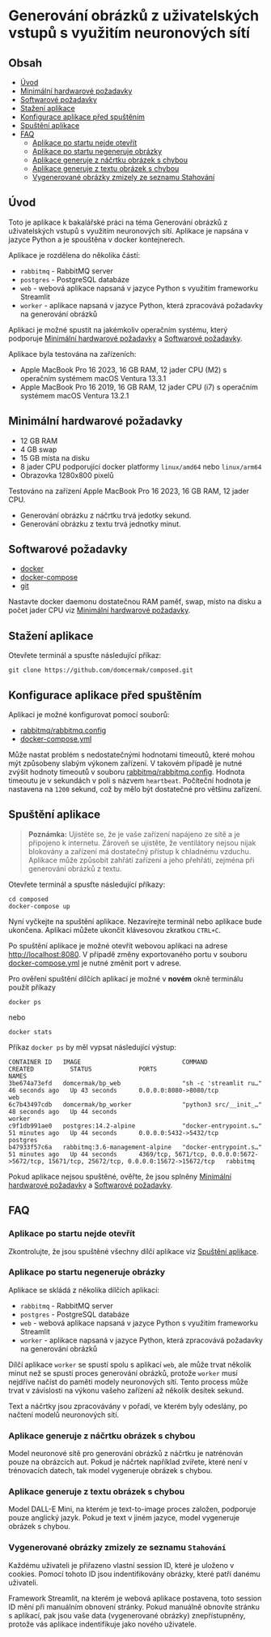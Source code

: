 # Generování obrázků z uživatelských vstupů s využitím neuronových sítí
## Obsah
- [Úvod](#úvod)
- [Minimální hardwarové požadavky](#minimální-hardwarové-požadavky)
- [Softwarové požadavky](#softwarové-požadavky)
- [Stažení aplikace](#stažení-aplikace)
- [Konfigurace aplikace před spuštěním](#konfigurace-aplikace-před-spuštěním)
- [Spuštění aplikace](#spuštění-aplikace)
- [FAQ](#faq)
    - [Aplikace po startu nejde otevřít](#aplikace-po-startu-nejde-otevřít)
    - [Aplikace po startu negeneruje obrázky](#aplikace-po-startu-negeneruje-obrázky)
    - [Aplikace generuje z náčrtku obrázek s chybou](#aplikace-generuje-z-náčrtku-obrázek-s-chybou)
    - [Aplikace generuje z textu obrázek s chybou](#aplikace-generuje-z-textu-obrázek-s-chybou)
    - [Vygenerované obrázky zmizely ze seznamu Stahování](#vygenerované-obrázky-zmizely-ze-seznamu-stahování)

## Úvod

Toto je aplikace k bakalářské práci na téma Generování obrázků z uživatelských vstupů s využitím neuronových sítí. Aplikace je napsána v jazyce Python a je spouštěna v docker kontejnerech. 

Aplikace je rozdělena do několika částí:
- `rabbitmq` - RabbitMQ server
- `postgres` - PostgreSQL databáze
- `web` - webová aplikace napsaná v jazyce Python s využitím frameworku Streamlit
- `worker` - aplikace napsaná v jazyce Python, která zpracovává požadavky na generování obrázků

Aplikaci je možné spustit na jakémkoliv operačním systému, který podporuje [Minimální hardwarové požadavky](#minimální-hardwarové-požadavky) a [Softwarové požadavky](#softwarové-požadavky).

Aplikace byla testována na zařízeních:
- Apple MacBook Pro 16 2023, 16 GB RAM, 12 jader CPU (M2) s operačním systémem macOS Ventura 13.3.1
- Apple MacBook Pro 16 2019, 16 GB RAM, 12 jader CPU (i7) s operačním systémem macOS Ventura 13.2.1

## Minimální hardwarové požadavky
- 12 GB RAM
- 4 GB swap
- 15 GB místa na disku
- 8 jader CPU podporující docker platformy `linux/amd64` nebo `linux/arm64`
- Obrazovka 1280x800 pixelů

Testováno na zařízení Apple MacBook Pro 16 2023, 16 GB RAM, 12 jader CPU.
- Generování obrázku z náčrtku trvá jedotky sekund.
- Generování obrázku z textu trvá jednotky minut.

## Softwarové požadavky
- [docker](https://docs.docker.com/get-docker/)
- [docker-compose](https://docs.docker.com/compose/install/) 
- [git](https://git-scm.com/downloads)

Nastavte docker daemonu dostatečnou RAM paměť, swap, místo na disku a počet jader CPU viz [Minimální hardwarové požadavky](#minimální-hardwarové-požadavky).

## Stažení aplikace
Otevřete terminál a spusťte následující příkaz:

```shell
git clone https://github.com/domcermak/composed.git
```

## Konfigurace aplikace před spuštěním
Aplikaci je možné konfigurovat pomocí souborů:
- [rabbitmq/rabbitmq.config](./rabbitmq/rabbitmq.config)
- [docker-compose.yml](./docker-compose.yml)

Může nastat problém s nedostatečnými hodnotami timeoutů, které mohou mýt způsobeny slabým výkonem zařízení.
V takovém případě je nutné zvýšit hodnoty timeoutů v souboru [rabbitmq/rabbitmq.config](./rabbitmq/rabbitmq.config). 
Hodnota timeoutu je v sekundách v poli s názvem `heartbeat`. Počíteční hodnota je nastavena na `1200` sekund, což by mělo být dostatečné pro většinu zařízení.

## Spuštění aplikace

> **Poznámka:**
> Ujistěte se, že je vaše zařízení napájeno ze sítě a je připojeno k internetu.
> Zároveň se ujistěte, že ventilátory nejsou nijak blokovány a zařízení má dostatečný přístup k chladnému vzduchu.
> Aplikace může způsobit zahřátí zařízení a jeho přehřátí, zejména při generování obrázků z textu.

Otevřete terminál a spusťte následující příkazy:
```shell
cd composed
docker-compose up
```

Nyní vyčkejte na spuštění aplikace.
Nezavírejte terminál nebo aplikace bude ukončena. 
Aplikaci můžete ukončit klávesovou zkratkou `CTRL+C`.

Po spuštění aplikace je možné otevřít webovou aplikaci na adrese [http://localhost:8080](http://localhost:8080).
V případě změny exportovaného portu v souboru [docker-compose.yml](./docker-compose.yml) je nutné změnit port v adrese.

Pro ověření spuštění dílčích aplikací je možné v **novém** okně terminálu použít příkazy
```shell
docker ps
```
nebo
```shell
docker stats
```

Příkaz `docker ps` by měl vypsat následující výstup:
```shell
CONTAINER ID   IMAGE                            COMMAND                  CREATED          STATUS             PORTS                                                                                        NAMES
3be674a73efd   domcermak/bp_web                 "sh -c 'streamlit ru…"   46 seconds ago   Up 43 seconds      0.0.0.0:8080->8080/tcp                                                                       web
6c7b43497cdb   domcermak/bp_worker              "python3 src/__init_…"   48 seconds ago   Up 44 seconds                                                                                                   worker
c9f1db991ae0   postgres:14.2-alpine             "docker-entrypoint.s…"   51 minutes ago   Up 44 seconds      0.0.0.0:5432->5432/tcp                                                                       postgres
b47933f57c6a   rabbitmq:3.6-management-alpine   "docker-entrypoint.s…"   51 minutes ago   Up 44 seconds      4369/tcp, 5671/tcp, 0.0.0.0:5672->5672/tcp, 15671/tcp, 25672/tcp, 0.0.0.0:15672->15672/tcp   rabbitmq
```

Pokud aplikace nejsou spuštěné, ověřte, že jsou splněny [Minimální hardwarové požadavky](#minimální-hardwarové-požadavky) a [Softwarové požadavky](#softwarové-požadavky).

## FAQ
### Aplikace po startu nejde otevřít

Zkontrolujte, že jsou spuštěné všechny dílčí aplikace viz [Spuštění aplikace](#spuštění-aplikace).

### Aplikace po startu negeneruje obrázky

Aplikace se skládá z několika dílčích aplikací:
- `rabbitmq` - RabbitMQ server
- `postgres` - PostgreSQL databáze
- `web` - webová aplikace napsaná v jazyce Python s využitím frameworku Streamlit
- `worker` - aplikace napsaná v jazyce Python, která zpracovává požadavky na generování obrázků

Dílčí aplikace `worker` se spustí spolu s aplikací `web`, ale může trvat několik minut než se spustí proces generování obrázků, 
protože `worker` musí nejdříve načíst do paměti modely neuronových sítí. 
Tento process může trvat v závislosti na výkonu vašeho zařízení až několik desítek sekund.

Text a náčrtky jsou zpracovávány v pořadí, ve kterém byly odeslány, po načtení modelů neuronových sítí.

### Aplikace generuje z náčrtku obrázek s chybou

Model neuronové sítě pro generování obrázků z náčrtku je natrénován pouze na obrázcích aut. 
Pokud je náčrtek například zvířete, které není v trénovacích datech, tak model vygeneruje obrázek s chybou.

### Aplikace generuje z textu obrázek s chybou

Model DALL-E Mini, na kterém je text-to-image proces založen, podporuje pouze anglický jazyk.
Pokud je text v jiném jazyce, model vygeneruje obrázek s chybou.

### Vygenerované obrázky zmizely ze seznamu `Stahování`

Každému uživateli je přiřazeno vlastní session ID, které je uloženo v cookies.
Pomocí tohoto ID jsou indentifikovány obrázky, které patří danému uživateli.

Framework Streamlit, na kterém je webová aplikace postavena, toto session ID mění při manuálním obnovení stránky. 
Pokud manuálně obnovíte stránku s aplikací, pak jsou vaše data (vygenerované obrázky) znepřístupněny,
protože vás aplikace indentifikuje jako nového uživatele.